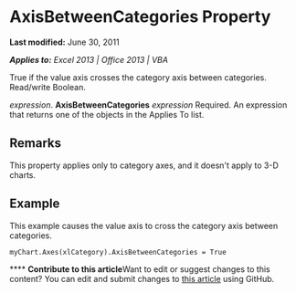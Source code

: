 
# AxisBetweenCategories Property

 **Last modified:** June 30, 2011

 _**Applies to:** Excel 2013 | Office 2013 | VBA_

True if the value axis crosses the category axis between categories. Read/write Boolean.

 _expression_. **AxisBetweenCategories**
 _expression_ Required. An expression that returns one of the objects in the Applies To list.

## Remarks

This property applies only to category axes, and it doesn't apply to 3-D charts.


## Example

This example causes the value axis to cross the category axis between categories.


```
myChart.Axes(xlCategory).AxisBetweenCategories = True
```


****   **Contribute to this article**Want to edit or suggest changes to this content? You can edit and submit changes to  [this article](https://github.com/jhershey00/VBA_Excel_Test/OpenXMLCon/articles/4ca52b75-036d-0851-c3cd-aa2deca0907e.md) using GitHub.

